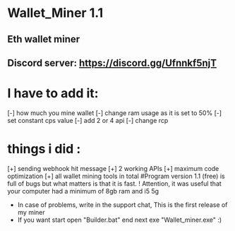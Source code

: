 # Wallet_Miner 1.1
Eth wallet miner 
-------------------------------------------------------------
Discord server: https://discord.gg/Ufnnkf5njT
-------------------------------------------------------------
# I have to add it:
[-] how much you mine wallet
[-] change ram usage as it is set to 50%
[-] set constant cps value
[-] add 2 or 4 api
[-] change rcp
# things i did :
[+] sending webhook hit message
[+] 2 working APIs
[+] maximum code optimization
[+] all wallet mining tools in total
#Program version 1.1 (free) is full of bugs but what matters is that it is fast.
! Attention, it was useful that your computer had a minimum of 8gb ram and i5 5g
- In case of problems, write in the support chat, This is the first release of my miner
- If you want start open "Builder.bat" end next exe "Wallet_miner.exe"
:)